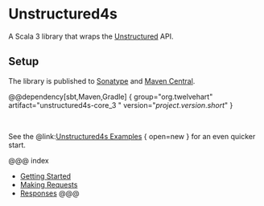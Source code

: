 # Unstructured4s

A Scala 3 library that wraps the [Unstructured] API.

[Unstructured]: https://unstructured.io

## Setup

The library is published to [Sonatype] and [Maven Central].

@@dependency[sbt,Maven,Gradle] {
    group="org.twelvehart" 
    artifact="unstructured4s-core_3 "
    version="$project.version.short$"
}

<br/>

See the @link:[Unstructured4s Examples](https://github.com/ASRagab/unstructured4s/tree/main/examples/src/main/scala/org/twelvehart/unstructured4s/examples) { open=new } 
for an even quicker start.

[Sonatype]: https://s01.oss.sonatype.org/content/repositories/releases/org/twelvehart/unstructured4s-core_3/
[Maven Central]: https://search.maven.org/artifact/org/twelvehart/unstructured4s-core_3


@@@ index

* [Getting Started](getting-started.md)
* [Making Requests](making-requests.md)
* [Responses](responses.md)
@@@
